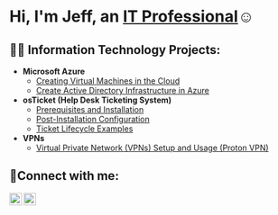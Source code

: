<h1>Hi, I'm Jeff, an <a href="https://linkedin.com/in/jefferson-shue-987a10366">IT Professional</a>☺</h1>

<h2>👨‍💻 Information Technology Projects:</h2>

- <b>Microsoft Azure</b>
  - [Creating Virtual Machines in the Cloud](https://github.com/jeffersonshue/configure-ad)
  - [Create Active Directory Infrastructure in Azure](https://github.com/jeffersonshue/create-ad) 
- <b>osTicket (Help Desk Ticketing System)</b>
  - [Prerequisites and Installation](https://github.com/jeffersonshue/osticket-prereq)
  - [Post-Installation Configuration](https://github.com/jeffersonshue/post-install-config)
  - [Ticket Lifecycle Examples](https://github.com/jeffersonshue/ticket-lifecycle)
- <b>VPNs</b>
  - [Virtual Private Network (VPNs) Setup and Usage (Proton VPN)](https://github.com/jeffersonshue/vpn-setup-usage)

<h2>🤳Connect with me:</h2>


[<img align="left" alt="Josh | LinkedIn" width="22px" src="https://cdn.jsdelivr.net/npm/simple-icons@v3/icons/linkedin.svg" />][linkedin]
[<img align="left" alt="Josh | Instagram" width="22px" src="https://cdn.jsdelivr.net/npm/simple-icons@v3/icons/instagram.svg" />][instagram]


[instagram]: https://www.instagram.com/benchboijamz
[linkedin]: https://linkedin.com/in/jefferson-shue-987a10366
